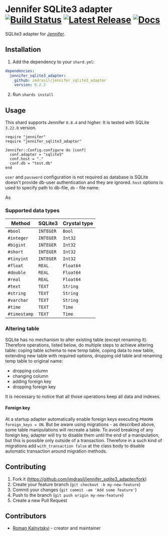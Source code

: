 # Jennifer SQLite3 adapter [![Build Status](https://travis-ci.org/imdrasil/jennifer_sqlite3_adapter.svg)](https://travis-ci.org/imdrasil/jennifer_sqlite3_adapter) [![Latest Release](https://img.shields.io/github/release/imdrasil/jennifer_sqlite3_adapter.svg)](https://github.com/imdrasil/jennifer_sqlite3_adapter/releases) [![Docs](https://img.shields.io/badge/docs-available-brightgreen.svg)](https://imdrasil.github.io/jennifer_sqlite3_adapter/versions)

SQLite3 adapter for [Jennifer](https://github.com/imdrasil/jennifer.cr).

## Installation

1. Add the dependency to your `shard.yml`:
```yaml
dependencies:
  jennifer_sqlite3_adapter:
    github: imdrasil/jennifer_sqlite3_adapter
    version: 0.2.2
```
2. Run `shards install`

## Usage

This shard supports Jennifer `0.8.4` and higher. It is tested with SQLite `3.22.0` version.

```crystal
require "jennifer"
require "jennifer_sqlite3_adapter"

Jennifer::Config.configure do |conf|
  conf.adapter = "sqlite3"
  conf.host = "."
  conf.db = "test.db"
end
```

`user` and `password` configuration is not required as database is SQLite doesn't provide db-user authentication and they are ignored. `host` options is used to specify path to db-file, `db` - file name.

As

### Supported data types

| Method | SQLite3 | Crystal type |
| --- | --- | --- |
| `#bool` | `INTEGER` | `Bool` |
| `#integer` | `INTEGER` | `Int32` |
| `#bigint` | `INTEGER` | `Int32` |
| `#short` | `INTEGER` | `Int32` |
| `#tinyint` | `INTEGER` | `Int32` |
| `#float`| `REAL` | `Float64` |
| `#double` | `REAL` | `Float64` |
| `#real` | `REAL` | `Float64` |
| `#text` | `TEXT` | `String` |
| `#string` | `TEXT` | `String` |
| `#varchar` | `TEXT` | `String` |
| `#time` | `TEXT` | `Time` |
| `#timestamp` | `TEXT` | `Time` |

### Altering table

SQLite has no mechanism to alter existing table (except renaming it). Therefore operations, listed below, do multiple steps to achieve altering table: coping table schema to new temp table, coping data to new table, extending new table with required options, dropping old table and renaming temp table to original name:

- dropping column
- changing column
- adding foreign key
- dropping foreign key

It is necessary to notice that all those operations keep all data and indexes.

#### Foreign key

At a startup adapter automatically enable foreign keys executing `PRAGMA foreign_keys = ON`.
But be aware using migrations - as described above, some table manipulations will recreate a table.
To avoid breaking of any foreign key, adapter will try to disable them until the end of a manipulation,
but this is possible only outside of a transaction. Therefore in a such kind of migrations add
`with_transaction false` at the class body to disable automatic transaction around migration methods.

## Contributing

1. Fork it (<https://github.com/imdrasil/jennifer_sqlite3_adapter/fork>)
2. Create your feature branch (`git checkout -b my-new-feature`)
3. Commit your changes (`git commit -am 'Add some feature'`)
4. Push to the branch (`git push origin my-new-feature`)
5. Create a new Pull Request

## Contributors

- [Roman Kalnytskyi](https://github.com/imdrasil) - creator and maintainer
